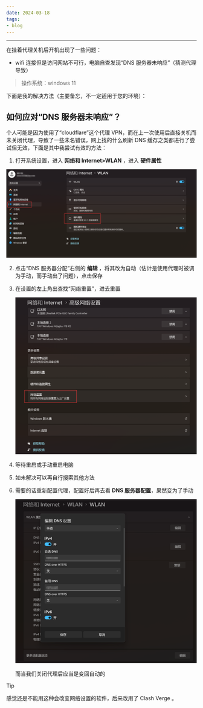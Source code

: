 ```yaml
---
date: 2024-03-18
tags:
- blog
---
```


***

在挂着代理关机后开机出现了一些问题：

-  wifi 连接但是访问网站不可行，电脑自查发现“DNS 服务器未响应”（猜测代理导致）

> 操作系统：windows 11

下面是我的解决方法（主要备忘，不一定适用于您的环境）：

<!-- more -->

## 如何应对“DNS 服务器未响应”？

个人可能是因为使用了“cloudflare”这个代理 VPN，而在上一次使用后直接关机而未关闭代理，导致了一些未名错误，网上找的什么刷新 DNS 缓存之类都进行了尝试但无效，下面是其中我尝试有效的方法：

1. 打开系统设置，进入 **网络和 Internet>WLAN** ，进入 **硬件属性** 

![|500](attachments/delete%20.iso%20&%20why%20I%20connect%20wifi%20but%20can't%20use%20it.png)

2. 点击“DNS 服务器分配”右侧的 **编辑** ，将其改为自动（估计是使用代理时被调为手动，而手动出了问题），点击保存
3. 在设置的左上角出查找“网络重置”，进去重置

   ![|300](attachments/delete%20.iso%20&%20why%20I%20connect%20wifi%20but%20can't%20use%20it-1.png)

  4. 等待重启或手动重启电脑

  5. 如未解决可以再自行搜索其他方法

  6. 需要的话重新配置代理，配置好后再去看 **DNS 服务器配置**，果然变为了手动

     ![|300](attachments/delete%20.iso%20&%20why%20I%20connect%20wifi%20but%20can't%20use%20it-2.png)

     而当我们关闭代理后应当是变回自动的

> [!TIP]
>
> 感觉还是不能用这种会改变网络设置的软件，后来改用了 Clash Verge 。
